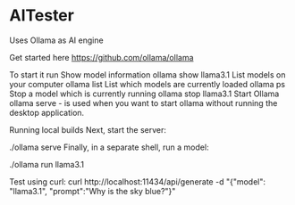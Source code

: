# AITester

Uses Ollama as AI engine

Get started here https://github.com/ollama/ollama

To start it run
Show model information
ollama show llama3.1
List models on your computer
ollama list
List which models are currently loaded
ollama ps
Stop a model which is currently running
ollama stop llama3.1
Start Ollama
ollama serve - is used when you want to start ollama without running the desktop application.

Running local builds
Next, start the server:

./ollama serve
Finally, in a separate shell, run a model:

./ollama run llama3.1

Test using curl:
curl http://localhost:11434/api/generate -d "{\"model\": \"llama3.1\",  \"prompt\":\"Why is the sky blue?\"}"

